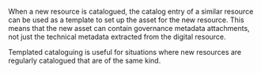 
<!-- SPDX-License-Identifier: CC-BY-4.0 -->
<!-- Copyright Contributors to the ODPi Egeria project 2020. -->


When a new resource is catalogued, the catalog entry of a similar resource can be used as a template to set up the asset for the new resource.  This means that the new asset can contain governance metadata attachments, not just the technical metadata extracted from the digital resource.

Templated cataloguing is useful for situations where new resources are regularly catalogued that are of the same kind.

